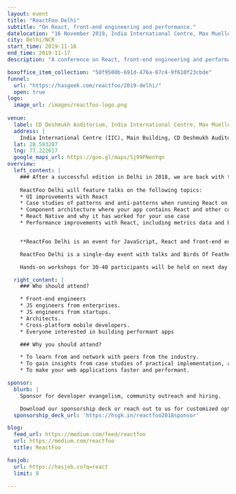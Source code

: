 ```yaml
---
layout: event
title: "ReactFoo Delhi"
subtitle: "On React, front-end engineering and performance."
datelocation: "16 November 2019, India International Centre, Max Mueller Marg, New Delhi"
city: Delhi/NCR
start_time: 2019-11-16
end_time: 2019-11-17
description: "A conference on React, front-end engineering and performance."

boxoffice_item_collection: "50f9500b-691d-476a-87c4-9f610f23cbde"
funnel:
  url: "https://hasgeek.com/reactfoo/2019-delhi/"
  open: true
logo:
  image_url: /images/reactfoo-logo.png
  
venue:
  label: CD Deshmukh Auditorium, India International Centre, Max Mueller Marg, New Delhi
  address: |
    India International Centre (IIC), Main Building, CD Deshmukh Auditorium, Max Mueller Marg, Lodhi Gardens, New Delhi - 110003.
  lat: 28.593287
  lng: 77.222617
  google_maps_url: https://goo.gl/maps/Sj99PNenYqn
overview:
  left_content: |
    ### After a successful edition in Delhi in 2018, we are back with the 2019 edition of ReactFoo Delhi.
     
    ReactFoo Delhi will feature talks on the following topics:
    * UI improvements with React
    * Case studies of patterns and anti-patterns when running React on the front-end
    * Component architecture where your app contains React and other components such as Angular, Vue, Ember, and others
    * React Native and why it has worked for your use case
    * Performance improvements with React, including metrics data and before-after scenarios


    **ReactFoo Delhi is an event for JavaScript, React and front-end engineers.**

    ReactFoo Delhi is a single-day event with talks and Birds Of Feather (BOF) sessions.     

    Hands-on workshops for 30-40 participants will be held on next day of the conference. **Tickets have to be purchased separately.**

  right_content: |
    ### Who should attend?

    * Front-end engineers
    * JS engineers from enterprises.
    * JS engineers from startups.
    * Architects.
    * Cross-platform mobile developers.
    * Everyone interested in building performant apps

    ### Why you should attend?

    * To learn from and network with peers from the industry.
    * To gain insights from case studies of practical implementation, and evaluate ReactJS and React Native for your work.
    * To make your web applications faster and performant.

sponsor:
  blurb: |
    Sponsor for developer evangelism, community outreach and hiring.

    Download our sponsorship deck or reach out to us for customized options at [info@hasgeek.com](mailto:info@hasgeek.com)
  sponsorship_deck_url: 'https://hsgk.in/reactfoo2018sponsor'

blog:
  feed_url: https://medium.com/feed/reactfoo
  url: https://medium.com/reactfoo
  title: ReactFoo

hasjob:
  url: https://hasjob.co?q=react
  limit: 8

---
```

